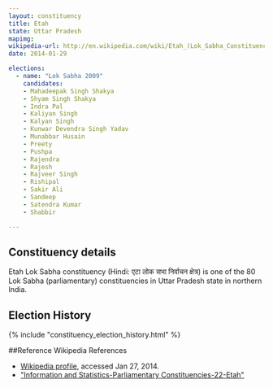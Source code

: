 ```yaml
---
layout: constituency
title: Etah
state: Uttar Pradesh
mapimg: 
wikipedia-url: http://en.wikipedia.com/wiki/Etah_(Lok_Sabha_Constituency)
date: 2014-01-29

elections: 
  - name: "Lok Sabha 2009"
    candidates: 
    - Mahadeepak Singh Shakya 
    - Shyam Singh Shakya 
    - Indra Pal 
    - Kaliyan Singh 
    - Kalyan Singh 
    - Kunwar Devendra Singh Yadav 
    - Munabbar Husain 
    - Preety 
    - Pushpa 
    - Rajendra 
    - Rajesh 
    - Rajveer Singh 
    - Rishipal 
    - Sakir Ali 
    - Sandeep 
    - Satendra Kumar 
    - Shabbir 

---
```

## Constituency details
Etah Lok Sabha constituency (Hindi: एटा लोक सभा निर्वाचन क्षेत्र) is one of the 80 Lok Sabha (parliamentary) constituencies in Uttar Pradesh state in northern India.




## Election History
{% include "constituency_election_history.html" %}

##Reference
Wikipedia References
- [Wikipedia profile]({{page.profile.wikipedia}}), accessed Jan 27, 2014.
- ["Information and Statistics-Parliamentary Constituencies-22-Etah"][wiki1]

[wiki1]: http://ceouttarpradesh.nic.in/022_PC_Statistics_English.aspx
